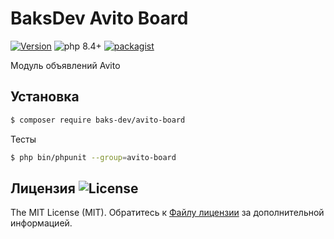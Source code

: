 # BaksDev Avito Board

[![Version](https://img.shields.io/badge/version-7.3.2-blue)](https://github.com/baks-dev/avito-board/releases)
![php 8.4+](https://img.shields.io/badge/php-min%208.4-red.svg)
[![packagist](https://img.shields.io/badge/packagist-green)](https://packagist.org/packages/baks-dev/avito-board)

Модуль объявлений Avito

## Установка

``` bash
$ composer require baks-dev/avito-board
```

Тесты

``` bash
$ php bin/phpunit --group=avito-board
```

## Лицензия ![License](https://img.shields.io/badge/MIT-green)

The MIT License (MIT). Обратитесь к [Файлу лицензии](LICENSE.md) за дополнительной информацией.


